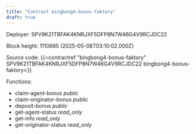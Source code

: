 ```yaml
---
title: "Contract bingbong4-bonus-faktory"
draft: true
---
```

Deployer: SPV9K21TBFAK4KNRJXF5DFP8N7W46G4V9RCJDC22


 



Block height: 1110685 (2025-05-08T03:10:02.000Z)

Source code: {{<contractref "bingbong4-bonus-faktory" SPV9K21TBFAK4KNRJXF5DFP8N7W46G4V9RCJDC22 bingbong4-bonus-faktory>}}

Functions:

* claim-agent-bonus _public_
* claim-originator-bonus _public_
* deposit-bonus _public_
* get-agent-status _read_only_
* get-info _read_only_
* get-originator-status _read_only_
